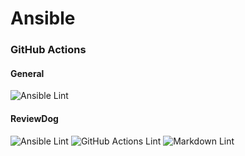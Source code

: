 # Ansible


### GitHub Actions
#### General
![Ansible Lint](https://github.com/IamSureshRa/Ansible/actions/workflows/ansible-lint.yml/badge.svg)
#### ReviewDog
![Ansible Lint](https://github.com/IamSureshRa/Ansible/actions/workflows/ansible-lint-by-reviewdog.yml/badge.svg)
![GitHub Actions Lint](https://github.com/IamSureshRa/Ansible/actions/workflows/github-actions-lint-by-reviewdog.yml/badge.svg)
![Markdown Lint](https://github.com/IamSureshRa/Ansible/actions/workflows/markdown-lint-by-reviewdog.yml/badge.svg)
